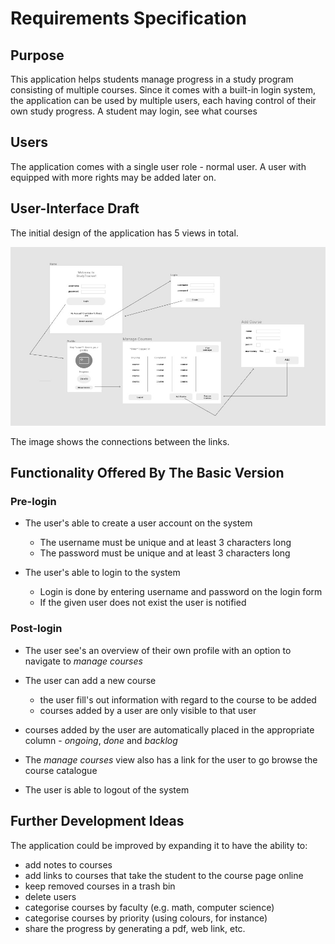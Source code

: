 # Requirements Specification

## Purpose

This application helps students manage progress in a study program consisting of multiple courses. Since it comes with a built-in login system, the application can be used by multiple users, each having control of their own study progress.
A student may login, see what courses

## Users

The application comes with a single user role - normal user. A user with equipped with more rights may be added later on.

## User-Interface Draft

The initial design of the application has 5 views in total.

<img src="https://github.com/Nurou/ot-harjoitustyo/blob/master/studyTracker/documentation/images/studytracker-uidraft.jpg" width="750">

The image shows the connections between the links.

## Functionality Offered By The Basic Version

### Pre-login

- The user's able to create a user account on the system

  - The username must be unique and at least 3 characters long
  - The password must be unique and at least 3 characters long

- The user's able to login to the system
  - Login is done by entering username and password on the login form
  - If the given user does not exist the user is notified

### Post-login

- The user see's an overview of their own profile with an option to navigate to _manage courses_

- The user can add a new course

  - the user fill's out information with regard to the course to be added
  - courses added by a user are only visible to that user

- courses added by the user are automatically placed in the appropriate column - _ongoing_, _done_ and _backlog_

- The _manage courses_ view also has a link for the user to go browse the course catalogue

- The user is able to logout of the system

## Further Development Ideas

The application could be improved by expanding it to have the ability to:

- add notes to courses
- add links to courses that take the student to the course page online
- keep removed courses in a trash bin
- delete users
- categorise courses by faculty (e.g. math, computer science)
- categorise courses by priority (using colours, for instance)
- share the progress by generating a pdf, web link, etc.
